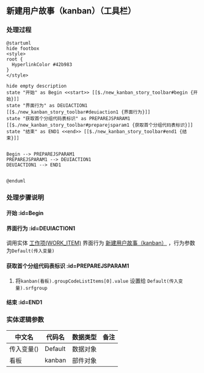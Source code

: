 ## 新建用户故事（kanban）（工具栏） <!-- {docsify-ignore-all} -->

   

### 处理过程

```plantuml
@startuml
hide footbox
<style>
root {
  HyperlinkColor #42b983
}
</style>

hide empty description
state "开始" as Begin <<start>> [[$./new_kanban_story_toolbar#begin {开始}]]
state "界面行为" as DEUIACTION1  [[$./new_kanban_story_toolbar#deuiaction1 {界面行为}]]
state "获取首个分组代码表标识" as PREPAREJSPARAM1  [[$./new_kanban_story_toolbar#preparejsparam1 {获取首个分组代码表标识}]]
state "结束" as END1 <<end>> [[$./new_kanban_story_toolbar#end1 {结束}]]


Begin --> PREPAREJSPARAM1
PREPAREJSPARAM1 --> DEUIACTION1
DEUIACTION1 --> END1


@enduml
```


### 处理步骤说明

#### 开始 :id=Begin




#### 界面行为 :id=DEUIACTION1



调用实体 [工作项(WORK_ITEM)](module/ProjMgmt/Work_item.md) 界面行为 [新建用户故事（kanban）](module/ProjMgmt/Work_item#界面行为) ，行为参数为`Default(传入变量)`

#### 获取首个分组代码表标识 :id=PREPAREJSPARAM1



1. 将`kanban(看板).groupCodeListItems[0].value` 设置给  `Default(传入变量).srfgroup`

#### 结束 :id=END1






### 实体逻辑参数

|    中文名   |    代码名    |  数据类型      |备注 |
| --------| --------| --------  | --------   |
|传入变量(<i class="fa fa-check"/></i>)|Default|数据对象||
|看板|kanban|部件对象||
